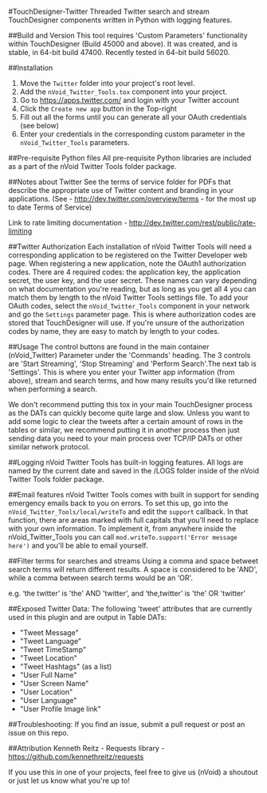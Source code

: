 #TouchDesigner-Twitter
Threaded Twitter search and stream TouchDesigner components written in Python with logging features.

##Build and Version
This tool requires 'Custom Parameters' functionality within TouchDesigner (Build 45000 and above). It was created, and is stable, in 64-bit build 47400. Recently tested in 64-bit build 56020. 

##Installation
1. Move the ```Twitter``` folder into your project's root level. 
2. Add the ```nVoid_Twitter_Tools.tox``` component into your project.
3. Go to https://apps.twitter.com/ and login with your Twitter account
4. Click the ```Create new app``` button in the Top-right
5. Fill out all the forms until you can generate all your OAuth credentials (see below)
6. Enter your credentials in the corresponding custom parameter in the ```nVoid_Twitter_Tools``` parameters.

##Pre-requisite Python files
All pre-requisite Python libraries are included as a part of the nVoid Twitter Tools folder package. 

##Notes about Twitter
See the terms of service folder for PDFs that describe the appropriate use of Twitter content and branding in your applications. 
(See - http://dev.twitter.com/overview/terms - for the most up to date Terms of Service)

Link to rate limiting documentation - http://dev.twitter.com/rest/public/rate-limiting

##Twitter Authorization
Each installation of nVoid Twitter Tools will need a corresponding application to be registered on the Twitter Developer web page. When registering a new application, note the OAuth1 authorization codes. There are 4 required codes: the application key, the application secret, the user key, and the user secret. These names can vary depending on what documentation you're reading, but as long as you get all 4 you can match them by length to the nVoid Twitter Tools settings file. 
To add your OAuth codes, select the ```nVoid_Twitter_Tools``` component in your network and go the ```Settings``` parameter page. This is where authorization codes are stored that TouchDesigner will use. If you're unsure of the authorization codes by name, they are easy to match by length to your codes. 

##Usage
The control buttons are found in the main container (nVoid_Twitter) Parameter under the 'Commands' heading.
The 3 controls are 'Start Streaming', 'Stop Streaming' and 'Perform Search'.The next tab is 'Settings'. This is where you enter your Twitter app information (from above), stream and search terms, and how many results you'd like returned when performing a search.

We don't recommend putting this tox in your main TouchDesigner process as the DATs can quickly become quite large and slow. Unless you want to add some logic to clear the tweets after a certain amount of rows in the tables or similar, we recommend putting it in another process then just sending data you need to your main process over TCP/IP DATs or other similar network protocol. 

##Logging
nVoid Twitter Tools has built-in logging features. All logs are named by the current date and saved in the /LOGS folder inside of the nVoid Twitter Tools folder package.

##Email features
nVoid Twitter Tools comes with built in support for sending emergency emails back to you on errors. To set this up, go into the ```nVoid_Twitter_Tools/local/writeTo``` and edit the ```support``` callback. In that function, there are areas marked with full capitals that you'll need to replace with your own information. To implement it, from anywhere inside the nVoid_Twitter_Tools you can call ```mod.writeTo.support('Error message here')``` and you'll be able to email yourself.

##Filter terms for searches and streams
Using a comma and space betweet search terms will return different results. A space is considered to be 'AND', while a comma between search terms would be an 'OR'.

e.g. ‘the twitter’ is 'the' AND 'twitter', and ‘the,twitter’ is 'the' OR 'twitter'

##Exposed Twitter Data:
The following 'tweet' attributes that are currently used in this plugin and are output in Table DATs:
- "Tweet Message"
- "Tweet Language"
- "Tweet TimeStamp"
- "Tweet Location"
- "Tweet Hashtags" (as a list)
- "User Full Name"
- "User Screen Name"
- "User Location"
- "User Language"
- "User Profile Image link"

##Troubleshooting:
If you find an issue, submit a pull request or post an issue on this repo. 

##Attribution
Kenneth Reitz - Requests library - https://github.com/kennethreitz/requests

If you use this in one of your projects, feel free to give us (nVoid) a shoutout or just let us know what you're up to! 
